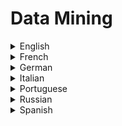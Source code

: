 # Data Mining

<details>
  <summary>English</summary>
  
  ### Materials
- [Data Mining](https://en.wikipedia.org/wiki/Data_mining)
- [SAS](https://www.sas.com/en_us/insights/analytics/data-mining.html)
- [Oracle](https://docs.oracle.com/cd/B28359_01/datamine.111/b28129/process.htm)
- [Data Mining by Doug Alexander](https://www.laits.utexas.edu/~anorman/BUS.FOR/course.mat/Alex/)
- [Data Mining & Machine Learning](http://www.statgraphics.com/data-mining)
- [Data Mining Techniques](http://www.statsoft.com/textbook/data-mining-techniques)
- [Tutorialspoint](https://www.tutorialspoint.com/data_mining/index.htm)
- [Springer](https://link.springer.com/search?query=&amp;search-within=Journal&amp;facet-journal-id=10618&amp;package=openaccessarticles)
- [Data Mining Map](https://www.saedsayad.com/data_mining_map.htm)
- [KDnuggets](https://www.kdnuggets.com/)
- [Edx](https://www.edx.org/learn/data-mining)
- [Examples of Data Mining](https://en.wikipedia.org/wiki/Examples_of_data_mining)
- [Guru99](https://www.guru99.com/data-mining-tutorial.html)
- [CSE 5243: Introduction to Data Mining](http://web.cse.ohio-state.edu/~parthasarathy.2/674/)
- [Data Mining Examples](https://simplicable.com/new/data-mining-examples)
- [Data Mining Concepts](https://people.cs.pitt.edu/~chang/156/21mining.html)
- [R Data Mining](http://www.rdatamining.com/examples)
- [Principles of Knowledge Discovery in Databases](https://webdocs.cs.ualberta.ca/~zaiane/courses/cmput690/)
- [Geeks for Geeks](https://www.geeksforgeeks.org/python-for-data-science/)
- [Tutorialride](https://www.tutorialride.com/data-mining/data-mining-tutorial.htm)
- [Statistical Data Mining Tutorials](https://www.cs.cmu.edu/~./awm/tutorials/index.html)
- [Orange Tutorial](https://blog.biolab.si/tag/tutorial/)
- [Michal Kosinski](https://www.michalkosinski.com/data-mining-tutorial)
- [Data Mining & Knowledge Discovery](https://web.fhnw.ch/personenseiten/taoufik.nouri/Data%20Mining/index.htm)
- [Data Mining Concepts and Techniques](http://myweb.sabanciuniv.edu/rdehkharghani/files/2016/02/The-Morgan-Kaufmann-Series-in-Data-Management-Systems-Jiawei-Han-Micheline-Kamber-Jian-Pei-Data-Mining.-Concepts-and-Techniques-3rd-Edition-Morgan-Kaufmann-2011.pdf)
- [Chapter 1 Data Mining](http://infolab.stanford.edu/~ullman/mmds/ch1.pdf)
- [Concepts and Techniques](http://www.dsi.unive.it/~marek/files/06%20-%20datamining)
- [Simon Fraser University](https://cs.wmich.edu/~yang/teach/cs595/han/ch01.pdf)
- [Data Warehousing and Data Mining](https://www.dei.unipd.it/~capri/SI/MATERIALE/DWDM0405.pdf)
- [Top 10 Algorithms in Data Mining](http://www.cs.uvm.edu/~icdm/algorithms/10Algorithms-08.pdf)
- [Data Mining: An Overview from Database Perspective](https://www.nyu.edu/classes/jcf/g22.3033-002/handouts/chen96data.pdf)
- [Data Mining for the Masses](https://docs.rapidminer.com/downloads/DataMiningForTheMasses.pdf)
- [Data Mining Tools](http://www.icsti.org/IMG/pdf/VTTDataMiningTools.pdf)
- [Introduction to Data Mining Techniques](http://www.iasri.res.in/ebook/expertsystem/DataMining.pdf)
- [A Data Mining Tutorial](https://maths-people.anu.edu.au/~steve/pdcn.pdf)
- [Data Mining Introductory and Advanced Topics](https://theswissbay.ch/pdf/Gentoomen%20Library/Data%20Mining/Dunham%20-%20Data%20Mining.pdf)
- [Data Mining for Discrimination Discovery](http://pages.di.unipi.it/ruggieri/Papers/tkdd.pdf)
- [Data Mining From A to Z](https://www.sas.com/content/dam/SAS/en_us/doc/whitepaper1/data-mining-from-a-z-104937.pdf)
- [Introduction to Scientific Data Mining](https://www.cs.rpi.edu/~szymansk/papers/ieee-book.04.pdf)
- [Guide to Data Mining](http://guidetodatamining.com/)
- [Data Mining Peter Lucas](https://www.cs.ru.nl/P.Lucas/teaching/DM/)
- [Explanation-Oriented Data Mining](http://www2.cs.uregina.ca/~yanzhao/encyclopediaEODM.pdf)
- [Statistical Data Mining](https://www.stats.ox.ac.uk/pub/bdr/SDM2002/DM2002.pdf)
- [Introduction to KDD and Data Mining](https://www.mimuw.edu.pl/~son/datamining/DM/1-intro.pdf)
- [Data Mining: An Overview](http://shodhganga.inflibnet.ac.in/bitstream/10603/11075/7/07_chapter3.pdf)
- [Web Mining](http://www.ieee.org.ar/downloads/Srivastava-tut-pres.pdf)
- [OLAP & Data Mining](https://web.cs.wpi.edu/~cs561/s12/Lectures/IntegrationOLAP/OLAPandMining.pdf)
- [Streaming Data Mining](http://www.cs.yale.edu/homes/el327/papers/streaming_data_mining.pdf)
- [Mining the Social Web](http://www.webpages.uidaho.edu/~stevel/504/mining-the-social-web-2nd-edition.pdf)
- [R and Data Mining](http://www2.rdatamining.com/uploads/5/7/1/3/57136767/rdatamining-book.pdf)
- [Data Mining with Weka](https://www.cs.waikato.ac.nz/ml/weka/mooc/moredataminingwithweka/slides/)
- [Intro to Data Mining](https://www.youtube.com/watch?v=f7NfO16l04U&amp;list=PL8eNk_zTBST-gN6Y5E-5FZdARXjglYpyT)
- [How Data Mining Works](https://www.youtube.com/watch?v=W44q6qszdqY)
- [Data Mining using R](https://www.youtube.com/watch?v=BB2O4VCu5j8)
- [Data Mining Stanford Google](https://www.youtube.com/watch?v=zRsMEl6PHhM&amp;list=PL2BCC7C6564943999)
- [Computerphile Data Mining](https://www.youtube.com/watch?v=Zel2NCKej50)
</details>

<details>
  <summary>French</summary>
  
  ### Materials
- [Data Mining, explorer les données du Data Warehouse](https://www.piloter.org/business-intelligence/datamining.htm)
- [Exploration de données](http://www.statelem.com/exploration_de_donnees.php)
- [Analyse de Données](http://www.lamsade.dauphine.fr/~atif/lib/exe/fetch.php?media=teaching:coursad_ch1.pdf)
- [Chapitre II Data Mining](http://dspace.univ-biskra.dz:8080/jspui/bitstream/123456789/5242/10/I_Data%20Mining.pdf)
- [Text and Data Mining](https://ethiquedroit.hypotheses.org/files/2017/07/Rapport-Text-and-Data-Mining-exploration-de-donn%C3%A9es.pdf)
- [Data Mining et Machine Learning](https://hal.archives-ouvertes.fr/hal-01393640/file/DMML_F.pdf)
</details>

<details>
  <summary>German</summary>
  
  ### Materials
- [Was ist Data Mining](https://www.bigdata-insider.de/was-ist-data-mining-a-593421/)
- [Data Mining](http://de.dwhwiki.info/konzepte/data_mining)
- [Data Mining Bachelor](https://www.in.th-nuernberg.de/professors/Holl/Personal/DataMining_Bachelor.pdf)
- [Einführung Data Mining](http://www.gm.fh-koeln.de/~konen/WPF-DM-Cup/01-Einleitung-CRISP.PDF)
</details>

<details>
  <summary>Italian</summary>
  
  ### Materials
- [Il processo di estrazione dei dati: il Data Mining](https://lorenzogovoni.com/processo-estrazione-dei-dati-data-mining/)
- [Data Mining per l'analisi dei Dati](http://pages.di.unipi.it/ferrari/CORSI/SISD/Lezioni/SISD4.pdf)
- [Analisi dei Dati ed Estrazione della Conoscenza](https://www.sci.unich.it/~amato/teaching/old/datamining08/lucidi/01-introduzione.pdf)
- [Introduzione al Data Mining](http://bias.csr.unibo.it/golfarelli/DataMining/MaterialeDidattico/DMISI-Introduzione.pdf)
- [Il Processo di KDD](http://www.ecostat.unical.it/Didattica/Statistica/didattica/Metodi%20Statistici%20per%20le%20Aziende%201/Il%20processo%20di%20KDD.pdf)
</details>

<details>
  <summary>Portuguese</summary>
  
  ### Materials
- [Conceitos de Mineração de Dados](https://docs.microsoft.com/pt-br/sql/analysis-services/data-mining/data-mining-concepts?view=sql-server-2017)
- [O que é Data Mining](https://www.aquare.la/o-que-e-data-mining-mineracao-de-dados/)
- [Conceitos e Técnicas sobre Data Mining](https://www.devmedia.com.br/conceitos-e-tecnicas-sobre-data-mining/19342)
- [Técnicas de Mineração de Dados](https://www.ibm.com/developerworks/br/library/tecnicas-mineracao-de-dados/index.html)
- [Mineração de Dados, A Evolução Natural da Informação](https://www.binapratica.com.br/data-mining)
- [Mineração de Dados e Subtemas](https://revistas.ufpr.br/atoz/article/view/41340/25332)
- [Mineração de Dados](https://docente.ifrn.edu.br/ebertonmarinho/disciplinas/banco-de-dados-ii/auladatamining.pdf)
- [Conceitos, Tarefas, Métodos e Ferramentas](http://www.portal.inf.ufg.br/sites/default/files/uploads/relatorios-tecnicos/RT-INF_001-09.pdf)
- [Apresentação Data Mining](http://wiki.icmc.usp.br/images/b/b1/MD1_09.pdf)
- [Mineração de Dados na Web](http://www.lac.inpe.br/~rafael.santos/Docs/WebMedia/2009/webmedia2009.pdf)
- [Mineração de Dados para Análise de Bancos de Dados Empresariais](http://www.copec.eu/shewc2017/proc/works/36.pdf)
- [Mineração na Web](https://paginas.fe.up.pt/~mgi03006/ARI/MineracaoNaWeb.pdf)
</details>

<details>
  <summary>Russian</summary>
  
  ### Materials
- [Data Mining](https://www.intuit.ru/studies/courses/6/6/info)
</details>

<details>
  <summary>Spanish</summary>
  
  ### Materials
- [Minería de Datos](https://www.sinnexus.com/business_intelligence/datamining.aspx)
- [Qué es la minería de datos](https://www.tecnologias-informacion.com/mineria-de-datos.html)
- [Conceptos y Tendencias](https://www.redalyc.org/html/925/92502902/)
- [Wikiversity](https://es.wikiversity.org/wiki/Miner%C3%ADa_de_datos#Introducci%C3%B3n)
- [EcuRed](https://www.ecured.cu/Miner%C3%ADa_de_Datos)
- [Minería de Datos Através de Ejemplos](http://www.rclibros.es/pdf/capitulo_mineria.pdf)
- [Técnicas de Minería de  Datos](http://users.dsic.upv.es/~jorallo/master/dm3.pdf)
- [Universidad Politécnica de Puebla](https://ccc.inaoep.mx/~jagonzalez/AI/Sesion13_Data_Mining.pdf)
- [Minería de Datos](http://www.mavir.net/docs/jlb-MineriaDatos.pdf)
- [Universidad Nacional Del Nordeste](http://exa.unne.edu.ar/informatica/SO/Mineria_Datos_Vallejos.pdf)
- [Conceptos Básicos](http://oldemarrodriguez.com/yahoo_site_admin/assets/docs/Presentaci%C3%B3n_-_Conceptos_B%C3%A1sicos.41132532.pdf)
- [Técnicas de Análisis de Datos](http://matema.ujaen.es/jnavas/web_recursos/archivos/weka%20master%20recursos%20naturales/apuntesAD.pdf)
</details>